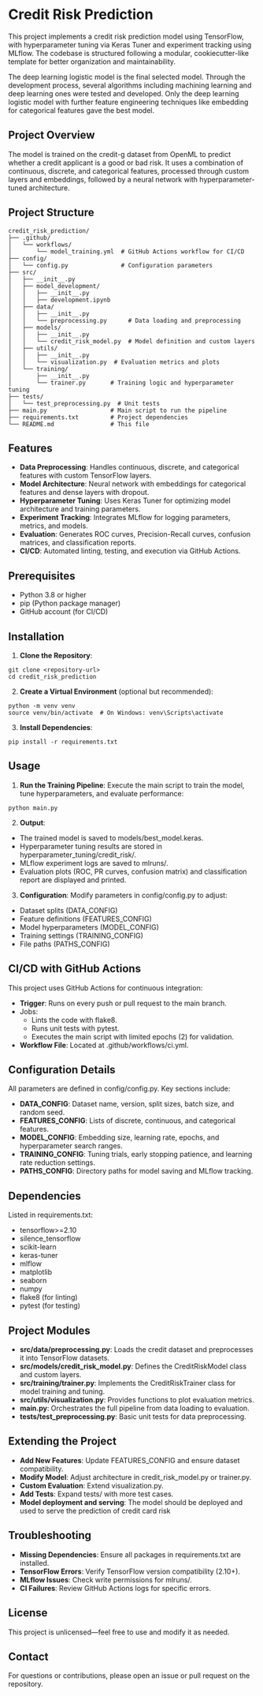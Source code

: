 # Credit Risk Prediction

This project implements a credit risk prediction model using TensorFlow, with hyperparameter tuning via Keras Tuner and experiment tracking using MLflow. The codebase is structured following a modular, cookiecutter-like template for better organization and maintainability. 

The deep learning logistic model is the final selected model. Through the development process, several algorithms including machining learning and deep learning ones were tested and developed. Only the deep learning logistic model with further feature engineering techniques like embedding for categorical features gave the best model.  

## Project Overview

The model is trained on the credit-g dataset from OpenML to predict whether a credit applicant is a good or bad risk. It uses a combination of continuous, discrete, and categorical features, processed through custom layers and embeddings, followed by a neural network with hyperparameter-tuned architecture.

## Project Structure

```
credit_risk_prediction/
├── .github/
│   └── workflows/
│       └── model_training.yml  # GitHub Actions workflow for CI/CD
├── config/
│   └── config.py               # Configuration parameters
├── src/
│   ├── __init__.py
│   ├── model_development/
│   │   ├── __init__.py
│   │   ├── development.ipynb
│   ├── data/
│   │   ├── __init__.py
│   │   └── preprocessing.py      # Data loading and preprocessing
│   ├── models/
│   │   ├── __init__.py
│   │   └── credit_risk_model.py  # Model definition and custom layers
│   ├── utils/
│   │   ├── __init__.py
│   │   └── visualization.py  # Evaluation metrics and plots
│   └── training/
│       ├── __init__.py
│       └── trainer.py       # Training logic and hyperparameter tuning
├── tests/
│   └── test_preprocessing.py  # Unit tests
├── main.py                  # Main script to run the pipeline
├── requirements.txt         # Project dependencies
└── README.md                # This file
```

## Features

- **Data Preprocessing**: Handles continuous, discrete, and categorical features with custom TensorFlow layers.
- **Model Architecture**: Neural network with embeddings for categorical features and dense layers with dropout.
- **Hyperparameter Tuning**: Uses Keras Tuner for optimizing model architecture and training parameters.
- **Experiment Tracking**: Integrates MLflow for logging parameters, metrics, and models.
- **Evaluation**: Generates ROC curves, Precision-Recall curves, confusion matrices, and classification reports.
- **CI/CD**: Automated linting, testing, and execution via GitHub Actions.

## Prerequisites

- Python 3.8 or higher
- pip (Python package manager)
- GitHub account (for CI/CD)

## Installation

1. **Clone the Repository**:

```
git clone <repository-url>
cd credit_risk_prediction
```

2. **Create a Virtual Environment** (optional but recommended):

```
python -m venv venv
source venv/bin/activate  # On Windows: venv\Scripts\activate
```

3. **Install Dependencies**:

```
pip install -r requirements.txt
```

## Usage

1. **Run the Training Pipeline**: Execute the main script to train the model, tune hyperparameters, and evaluate performance:

```
python main.py
```

2. **Output**:

- The trained model is saved to models/best_model.keras.
- Hyperparameter tuning results are stored in hyperparameter_tuning/credit_risk/.
- MLflow experiment logs are saved to mlruns/.
- Evaluation plots (ROC, PR curves, confusion matrix) and classification report are displayed and printed.

3. **Configuration**: Modify parameters in config/config.py to adjust:

- Dataset splits (DATA_CONFIG)
- Feature definitions (FEATURES_CONFIG)
- Model hyperparameters (MODEL_CONFIG)
- Training settings (TRAINING_CONFIG)
- File paths (PATHS_CONFIG)

## CI/CD with GitHub Actions

This project uses GitHub Actions for continuous integration:

- **Trigger**: Runs on every push or pull request to the main branch.
- Jobs:
  - Lints the code with flake8.
  - Runs unit tests with pytest.
  - Executes the main script with limited epochs (2) for validation.
- **Workflow File**: Located at .github/workflows/ci.yml.

## Configuration Details

All parameters are defined in config/config.py. Key sections include:

- **DATA_CONFIG**: Dataset name, version, split sizes, batch size, and random seed.
- **FEATURES_CONFIG**: Lists of discrete, continuous, and categorical features.
- **MODEL_CONFIG**: Embedding size, learning rate, epochs, and hyperparameter search ranges.
- **TRAINING_CONFIG**: Tuning trials, early stopping patience, and learning rate reduction settings.
- **PATHS_CONFIG**: Directory paths for model saving and MLflow tracking.

## Dependencies

Listed in requirements.txt:

- tensorflow>=2.10
- silence_tensorflow
- scikit-learn
- keras-tuner
- mlflow
- matplotlib
- seaborn
- numpy
- flake8 (for linting)
- pytest (for testing)

## Project Modules

- **src/data/preprocessing.py**: Loads the credit dataset and preprocesses it into TensorFlow datasets.
- **src/models/credit_risk_model.py**: Defines the CreditRiskModel class and custom layers.
- **src/training/trainer.py**: Implements the CreditRiskTrainer class for model training and tuning.
- **src/utils/visualization.py**: Provides functions to plot evaluation metrics.
- **main.py**: Orchestrates the full pipeline from data loading to evaluation.
- **tests/test_preprocessing.py**: Basic unit tests for data preprocessing.

## Extending the Project

- **Add New Features**: Update FEATURES_CONFIG and ensure dataset compatibility.
- **Modify Model**: Adjust architecture in credit_risk_model.py or trainer.py.
- **Custom Evaluation**: Extend visualization.py.
- **Add Tests**: Expand tests/ with more test cases.
- **Model deployment and serving**: The model should be deployed and used to serve the prediction of credit card risk 

## Troubleshooting

- **Missing Dependencies**: Ensure all packages in requirements.txt are installed.
- **TensorFlow Errors**: Verify TensorFlow version compatibility (2.10+).
- **MLflow Issues**: Check write permissions for mlruns/.
- **CI Failures**: Review GitHub Actions logs for specific errors.

## License

This project is unlicensed—feel free to use and modify it as needed.

## Contact

For questions or contributions, please open an issue or pull request on the repository.